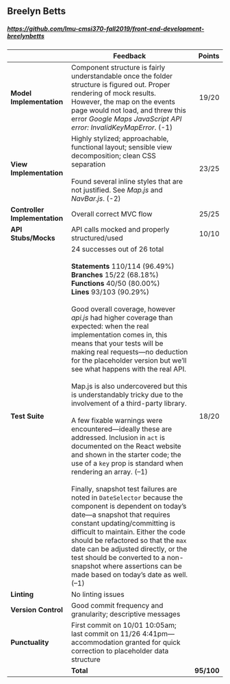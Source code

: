 

## Breelyn Betts

##### https://github.com/lmu-cmsi370-fall2019/front-end-development-breelynbetts

| | Feedback | Points |
| --- | --- | ---: |
| **Model Implementation** | Component structure is fairly understandable once the folder structure is figured out. Proper rendering of mock results. However, the map on the events page would not load, and threw this error _Google Maps JavaScript API error: InvalidKeyMapError_. (-1) | 19/20 |
| **View Implementation** | Highly stylized; approachable, functional layout; sensible view decomposition; clean CSS separation<br><br>Found several inline styles that are not justified. See _Map.js_ and _NavBar.js_.  (-2) | 23/25 |
| **Controller Implementation** | Overall correct MVC flow | 25/25 |
| **API Stubs/Mocks** | API calls mocked and properly structured/used | 10/10 |
| **Test Suite** | 24 successes out of 26 total<br><br>**Statements** 110/114 (96.49%)<br>**Branches** 15/22 (68.18%)<br>**Functions** 40/50 (80.00%)<br>**Lines** 93/103 (90.29%)<br><br>Good overall coverage, however _api.js_ had higher coverage than expected: when the real implementation comes in, this means that your tests will be making real requests—no deduction for the placeholder version but we’ll see what happens with the real API. <br><br>Map.js is also undercovered but this is understandably tricky due to the involvement of a third-party library.<br><br>A few fixable warnings were encountered—ideally these are addressed. Inclusion in `act` is documented on the React website and shown in the starter code; the use of a `key` prop is standard when rendering an array. (–1)<br><br>Finally, snapshot test failures are noted in `DateSelector` because the component is dependent on today’s date—a snapshot that requires constant updating/committing is difficult to maintain. Either the code should be refactored so that the `max` date can be adjusted directly, or the test should be converted to a non-snapshot where assertions can be made based on today’s date as well. (–1) | 18/20 |
| **Linting** | No linting issues |  |
| **Version Control** | Good commit frequency and granularity; descriptive messages |  |
| **Punctuality** | First commit on 10/01 10:05am; last commit on 11/26 4:41pm—accommodation granted for quick correction to placeholder data structure |  |
|  | **Total** | **95/100** |
